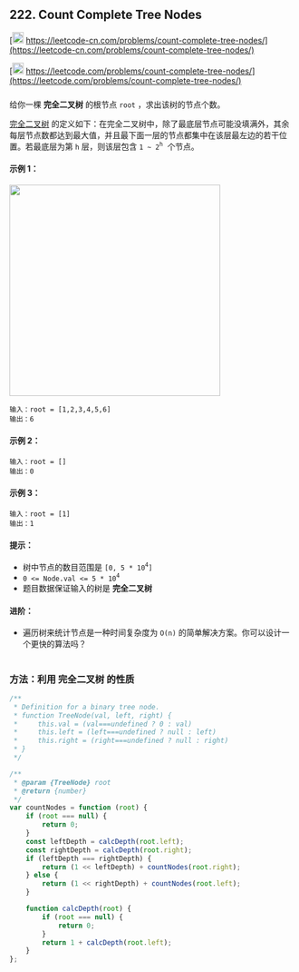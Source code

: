## 222. Count Complete Tree Nodes

[<img src="https://static.leetcode-cn.com/cn-mono-assets/production/assets/logo-dark-cn.c42314a8.svg" height="20" /> https://leetcode-cn.com/problems/count-complete-tree-nodes/](https://leetcode-cn.com/problems/count-complete-tree-nodes/)

[<img src="https://assets.leetcode.com/static_assets/public/webpack_bundles/images/logo-dark.e99485d9b.svg" height="20"/> https://leetcode.com/problems/count-complete-tree-nodes/](https://leetcode.com/problems/count-complete-tree-nodes/)

###

给你一棵 **完全二叉树** 的根节点 `root` ，求出该树的节点个数。

[完全二叉树](https://baike.baidu.com/item/%E5%AE%8C%E5%85%A8%E4%BA%8C%E5%8F%89%E6%A0%91/7773232?fr=aladdin) 的定义如下：在完全二叉树中，除了最底层节点可能没填满外，其余每层节点数都达到最大值，并且最下面一层的节点都集中在该层最左边的若干位置。若最底层为第 `h` 层，则该层包含 `1 ~ 2`<sup>`h`</sup>  个节点。

#### 示例 1：

<img src="https://assets.leetcode.com/uploads/2021/01/14/complete.jpg" width="372" />

```
输入：root = [1,2,3,4,5,6]
输出：6
```

#### 示例 2：

```
输入：root = []
输出：0
```

#### 示例 3：

```
输入：root = [1]
输出：1
```

#### 提示：

-   树中节点的数目范围是 `[0, 5 * 10`<sup>`4`</sup>`]`
-   `0 <= Node.val <= 5 * 10`<sup>`4`</sup>
-   题目数据保证输入的树是 **完全二叉树**

#### 进阶：

-   遍历树来统计节点是一种时间复杂度为 `O(n)` 的简单解决方案。你可以设计一个更快的算法吗？

#

### 方法：利用 **完全二叉树** 的性质

```js
/**
 * Definition for a binary tree node.
 * function TreeNode(val, left, right) {
 *     this.val = (val===undefined ? 0 : val)
 *     this.left = (left===undefined ? null : left)
 *     this.right = (right===undefined ? null : right)
 * }
 */

/**
 * @param {TreeNode} root
 * @return {number}
 */
var countNodes = function (root) {
    if (root === null) {
        return 0;
    }
    const leftDepth = calcDepth(root.left);
    const rightDepth = calcDepth(root.right);
    if (leftDepth === rightDepth) {
        return (1 << leftDepth) + countNodes(root.right);
    } else {
        return (1 << rightDepth) + countNodes(root.left);
    }

    function calcDepth(root) {
        if (root === null) {
            return 0;
        }
        return 1 + calcDepth(root.left);
    }
};
```
